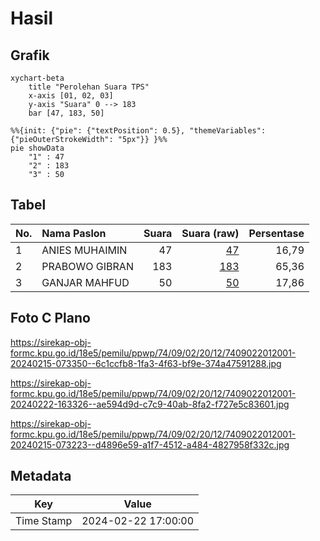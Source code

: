 # Hasil

## Grafik

```mermaid
xychart-beta
    title "Perolehan Suara TPS"
    x-axis [01, 02, 03]
    y-axis "Suara" 0 --> 183
    bar [47, 183, 50]
```

```mermaid
%%{init: {"pie": {"textPosition": 0.5}, "themeVariables": {"pieOuterStrokeWidth": "5px"}} }%%
pie showData
    "1" : 47
    "2" : 183
    "3" : 50
```

## Tabel

| No. | Nama Paslon    | Suara | Suara (raw) | Persentase |
|:--- |:-------------- | -----:| -----------:| ----------:|
| 1   | ANIES MUHAIMIN | 47    | [47][p-1]   | 16,79      |
| 2   | PRABOWO GIBRAN | 183   | [183][p-2]  | 65,36      |
| 3   | GANJAR MAHFUD  | 50    | [50][p-3]   | 17,86      |


[p-1]: https://github.com/gigit-pemilu/pemilu-2024-74-sulawesi-tenggara/blob/main/pilpres/hitung-suara/sub/74-sulawesi-tenggara/sub/09-konawe-utara/sub/02-wiwirano/sub/2012-wacumelewe/sub/001-tps/sub/paslon-1.txt
[p-2]: https://github.com/gigit-pemilu/pemilu-2024-74-sulawesi-tenggara/blob/main/pilpres/hitung-suara/sub/74-sulawesi-tenggara/sub/09-konawe-utara/sub/02-wiwirano/sub/2012-wacumelewe/sub/001-tps/sub/paslon-2.txt
[p-3]: https://github.com/gigit-pemilu/pemilu-2024-74-sulawesi-tenggara/blob/main/pilpres/hitung-suara/sub/74-sulawesi-tenggara/sub/09-konawe-utara/sub/02-wiwirano/sub/2012-wacumelewe/sub/001-tps/sub/paslon-3.txt

## Foto C Plano

https://sirekap-obj-formc.kpu.go.id/18e5/pemilu/ppwp/74/09/02/20/12/7409022012001-20240215-073350--6c1ccfb8-1fa3-4f63-bf9e-374a47591288.jpg

https://sirekap-obj-formc.kpu.go.id/18e5/pemilu/ppwp/74/09/02/20/12/7409022012001-20240222-163326--ae594d9d-c7c9-40ab-8fa2-f727e5c83601.jpg

https://sirekap-obj-formc.kpu.go.id/18e5/pemilu/ppwp/74/09/02/20/12/7409022012001-20240215-073223--d4896e59-a1f7-4512-a484-4827958f332c.jpg


## Metadata

| Key        | Value               |
| ---------- | ------------------- |
| Time Stamp | 2024-02-22 17:00:00 |




